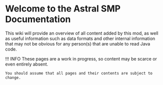 # Welcome to the Astral SMP Documentation

This wiki will provide an overview of all content added by this mod, as well as useful information such as data formats and other internal information that may not be obvious for any person(s) that are unable to read Java code.

!!! INFO
    These pages are a work in progress, so content may be scarce or even entirely absent.

    You should assume that all pages and their contents are subject to change.
